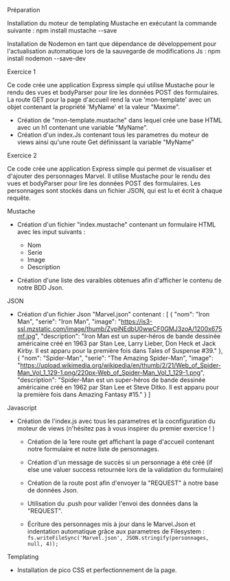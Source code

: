Préparation 

Installation du moteur de templating Mustache en exécutant la commande suivante :
npm install mustache --save

Installation de Nodemon en tant que dépendance de développement pour l'actualisation automatique lors de la sauvegarde de modifications Js :
npm install nodemon --save-dev




Exercice 1 

Ce code crée une application Express simple qui utilise Mustache pour le rendu des vues et bodyParser pour lire les données POST des formulaires. La route GET pour la page d'accueil rend la vue 'mon-template' avec un objet contenant la propriété 'MyName' et la valeur "Maxime".

- Création de "mon-template.mustache" dans lequel crée une base HTML avec un h1 contenant une variable "MyName".
- Création d'un index.Js contenant tous les parametres du moteur de views ainsi qu'une route Get définissant la variable "MyName"



Exercice 2

Ce code crée une application Express simple qui permet de visualiser et d'ajouter des personnages Marvel. Il utilise Mustache pour le rendu des vues et bodyParser pour lire les données POST des formulaires. Les personnages sont stockés dans un fichier JSON, qui est lu et écrit à chaque requête.

Mustache
- Création d'un fichier "index.mustache" contenant un formulaire HTML avec les input suivants :
    - Nom
    - Serie
    - Image
    - Description

- Création d'une liste des varaibles obtenues afin d'afficher le contenu de notre BDD Json.


JSON
- Création d'un fichier Json "Marvel.json" contenant :
[
    {
        "nom": "Iron Man",
        "serie": "Iron Man",
        "image": "https://is3-ssl.mzstatic.com/image/thumb/ZypiNEdbU0wwCF0GMJ3zoA/1200x675mf.jpg",
        "description": "Iron Man est un super-héros de bande dessinée américaine créé en 1963 par Stan Lee, Larry Lieber, Don Heck et Jack Kirby. Il est apparu pour la première fois dans Tales of Suspense #39."
    },
    {
        "nom": "Spider-Man",
        "serie": "The Amazing Spider-Man",
        "image": "https://upload.wikimedia.org/wikipedia/en/thumb/2/21/Web_of_Spider-Man_Vol_1_129-1.png/220px-Web_of_Spider-Man_Vol_1_129-1.png",
        "description": "Spider-Man est un super-héros de bande dessinée américaine créé en 1962 par Stan Lee et Steve Ditko. Il est apparu pour la première fois dans Amazing Fantasy #15."
    }
]


Javascript
- Création de l'index.js avec tous les parametres et la cocnfiguration du moteur de views (n'hésitez pas à vous inspirer du premier exercice ! )

    - Création de la 1ere route get affichant la page d'accueil contenant notre formulaire et notre liste de personnages.
    - Création d'un message de succès si un personnage a été créé (if else une valuer success retournée lors de la validation du formulaire)
    
    - Création de la route post afin d'envoyer la "REQUEST" à notre base de données Json. 
    - Utilisation du .push pour valider l'envoi des données dans la "REQUEST".
    - Écriture des personnages mis à jour dans le Marvel.Json et indentation automatique grâce aux parametres de Filesystem :
        `fs.writeFileSync('Marvel.json', JSON.stringify(personnages, null, 4));`


Templating
- Installation de pico CSS et perfectionnement de la page.
